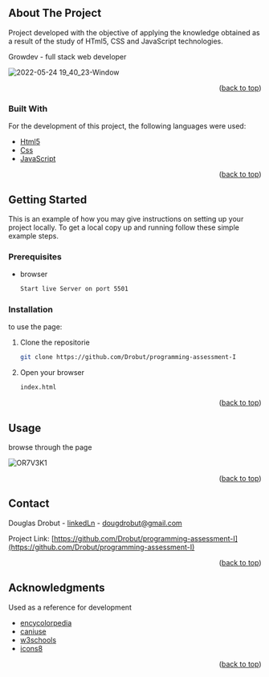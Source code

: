 <!-- ABOUT THE PROJECT -->
## About The Project

Project developed with the objective of applying the knowledge obtained as a result of the study of HTml5, CSS and JavaScript technologies.

Growdev - full stack web developer


![2022-05-24 19_40_23-Window](https://user-images.githubusercontent.com/75647011/170143803-5e00faf9-95d4-46e4-ad26-82d53bc7f034.png)


<p align="right">(<a href="#top">back to top</a>)</p>



### Built With

For the development of this project, the following languages were used:

* [Html5](https://pt.wikipedia.org/wiki/HTML5)
* [Css](https://pt.wikipedia.org/wiki/Cascading_Style_Sheets)
* [JavaScript](https://pt.wikipedia.org/wiki/JavaScript)

<p align="right">(<a href="#top">back to top</a>)</p>



<!-- GETTING STARTED -->
## Getting Started

This is an example of how you may give instructions on setting up your project locally.
To get a local copy up and running follow these simple example steps.

### Prerequisites

* browser

  ```sh
  Start live Server on port 5501
  ```

### Installation

to use the page:

1. Clone the repositorie
   ```sh
   git clone https://github.com/Drobut/programming-assessment-I
   ```
2. Open your browser
   ```sh
   index.html
   ```
<p align="right">(<a href="#top">back to top</a>)</p>



<!-- USAGE EXAMPLES -->
## Usage

browse through the page


![OR7V3K1](https://user-images.githubusercontent.com/75647011/170144929-efc16907-f0ed-4030-9b5a-2afecf191f8e.png)



<p align="right">(<a href="#top">back to top</a>)</p>


<!-- CONTACT -->
## Contact

Douglas Drobut - [linkedLn](https://www.linkedin.com/in/drobutdouglas/) - dougdrobut@gmail.com

Project Link: [https://github.com/Drobut/programming-assessment-I](https://github.com/Drobut/programming-assessment-I)

<p align="right">(<a href="#top">back to top</a>)</p>



<!-- ACKNOWLEDGMENTS -->
## Acknowledgments

Used as a reference for development

* [encycolorpedia](https://encycolorpedia.pt/html)
* [caniuse](https://caniuse.com/)
* [w3schools](https://www.w3schools.com/css/default.asp)
* [icons8](https://icons8.com.br/)


<p align="right">(<a href="#top">back to top</a>)</p>

